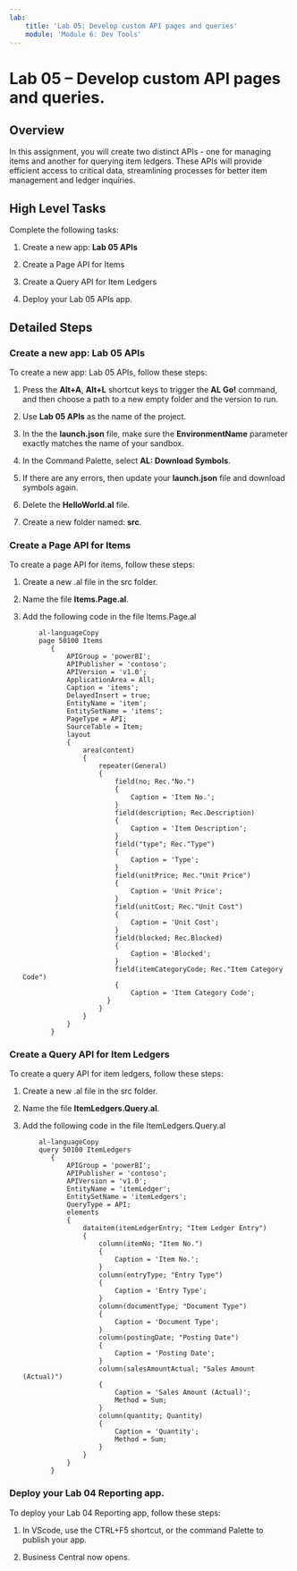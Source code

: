```yaml
---
lab:
    title: 'Lab 05: Develop custom API pages and queries'
    module: 'Module 6: Dev Tools'
---
```


Lab 05 – Develop custom API pages and queries.
==============================================

Overview
--------

In this assignment, you will create two distinct APIs - one for managing items and another for querying item ledgers. These APIs will provide efficient access to critical data, streamlining processes for better item management and ledger inquiries.

High Level Tasks
----------------

Complete the following tasks:

1.  Create a new app: **Lab 05 APIs**

2.  Create a Page API for Items

3.  Create a Query API for Item Ledgers

4.  Deploy your Lab 05 APIs app.

Detailed Steps
--------------

### Create a new app: Lab 05 APIs

To create a new app: Lab 05 APIs, follow these steps:

1.  Press the **Alt+A**, **Alt+L** shortcut keys to trigger the **AL Go!** command, and then choose a path to a new empty folder and the version to run.

2.  Use **Lab 05 APIs** as the name of the project.

3.  In the the **launch.json** file, make sure the **EnvironmentName** parameter exactly matches the name of your sandbox.

4.  In the Command Palette, select **AL: Download Symbols**.

5.  If there are any errors, then update your **launch.json** file and download symbols again.

6.  Delete the **HelloWorld.al** file.

7.  Create a new folder named: **src**.

### Create a Page API for Items

To create a page API for items, follow these steps:

1.  Create a new .al file in the src folder.

2.  Name the file **Items.Page.al**.

3.  Add the following code in the file Items.Page.al

    ```
        al-languageCopy  
        page 50100 Items
           {
               APIGroup = 'powerBI';
               APIPublisher = 'contoso';
               APIVersion = 'v1.0';
               ApplicationArea = All;
               Caption = 'items';
               DelayedInsert = true;
               EntityName = 'item';
               EntitySetName = 'items';
               PageType = API;
               SourceTable = Item;
               layout
               {
                   area(content)
                   {
                       repeater(General)
                       {
                           field(no; Rec."No.")
                           {
                               Caption = 'Item No.';
                           }
                           field(description; Rec.Description)
                           {
                               Caption = 'Item Description';
                           }
                           field("type"; Rec."Type")
                           {
                               Caption = 'Type';
                           }
                           field(unitPrice; Rec."Unit Price")
                           {
                               Caption = 'Unit Price';
                           }
                           field(unitCost; Rec."Unit Cost")
                           {
                               Caption = 'Unit Cost';
                           }
                           field(blocked; Rec.Blocked)
                           {
                               Caption = 'Blocked';
                           }
                           field(itemCategoryCode; Rec."Item Category Code")
                           {
                               Caption = 'Item Category Code';
                         }
                       }
                   }
               }
           }
    ```

### Create a Query API for Item Ledgers

To create a query API for item ledgers, follow these steps:

1.  Create a new .al file in the src folder.

2.  Name the file **ItemLedgers.Query.al**.

3.  Add the following code in the file ItemLedgers.Query.al

    ```
        al-languageCopy  
        query 50100 ItemLedgers
           {
               APIGroup = 'powerBI';
               APIPublisher = 'contoso';
               APIVersion = 'v1.0';
               EntityName = 'itemLedger';
               EntitySetName = 'itemLedgers';
               QueryType = API;
               elements
               {
                   dataitem(itemLedgerEntry; "Item Ledger Entry")
                   {
                       column(itemNo; "Item No.")
                       {
                           Caption = 'Item No.';
                       }
                       column(entryType; "Entry Type")
                       {
                           Caption = 'Entry Type';
                       }
                       column(documentType; "Document Type")
                       {
                           Caption = 'Document Type';
                       }
                       column(postingDate; "Posting Date")
                       {
                           Caption = 'Posting Date';
                       }
                       column(salesAmountActual; "Sales Amount (Actual)")
                       {
                           Caption = 'Sales Amount (Actual)';
                           Method = Sum;
                       }
                       column(quantity; Quantity)
                       {
                           Caption = 'Quantity';
                           Method = Sum;
                       }
                   }
               }
           }
    ```

### Deploy your Lab 04 Reporting app.

To deploy your Lab 04 Reporting app, follow these steps:

1.  In VScode, use the CTRL+F5 shortcut, or the command Palette to publish your app.

2.  Business Central now opens.
